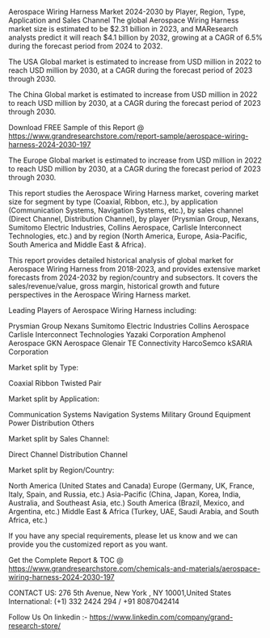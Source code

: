 Aerospace Wiring Harness Market 2024-2030 by Player, Region, Type, Application and Sales Channel
The global Aerospace Wiring Harness market size is estimated to be $2.31 billion in 2023, and MAResearch analysts predict it will reach $4.1 billion by 2032, growing at a CAGR of 6.5% during the forecast period from 2024 to 2032.

The USA Global market is estimated to increase from USD million in 2022 to reach USD million by 2030, at a CAGR during the forecast period of 2023 through 2030.

The China Global market is estimated to increase from USD million in 2022 to reach USD million by 2030, at a CAGR during the forecast period of 2023 through 2030.

Download FREE Sample of this Report @ https://www.grandresearchstore.com/report-sample/aerospace-wiring-harness-2024-2030-197

The Europe Global market is estimated to increase from USD million in 2022 to reach USD million by 2030, at a CAGR during the forecast period of 2023 through 2030.

This report studies the Aerospace Wiring Harness market, covering market size for segment by type (Coaxial, Ribbon, etc.), by application (Communication Systems, Navigation Systems, etc.), by sales channel (Direct Channel, Distribution Channel), by player (Prysmian Group, Nexans, Sumitomo Electric Industries, Collins Aerospace, Carlisle Interconnect Technologies, etc.) and by region (North America, Europe, Asia-Pacific, South America and Middle East & Africa).

This report provides detailed historical analysis of global market for Aerospace Wiring Harness from 2018-2023, and provides extensive market forecasts from 2024-2032 by region/country and subsectors. It covers the sales/revenue/value, gross margin, historical growth and future perspectives in the Aerospace Wiring Harness market.

Leading Players of Aerospace Wiring Harness including:

Prysmian Group
Nexans
Sumitomo Electric Industries
Collins Aerospace
Carlisle Interconnect Technologies
Yazaki Corporation
Amphenol Aerospace
GKN Aerospace
Glenair
TE Connectivity
HarcoSemco
kSARIA Corporation

Market split by Type:

Coaxial
Ribbon
Twisted Pair

Market split by Application:

Communication Systems
Navigation Systems
Military Ground Equipment
Power Distribution
Others

Market split by Sales Channel:

Direct Channel
Distribution Channel

Market split by Region/Country:

North America (United States and Canada)
Europe (Germany, UK, France, Italy, Spain, and Russia, etc.)
Asia-Pacific (China, Japan, Korea, India, Australia, and Southeast Asia, etc.)
South America (Brazil, Mexico, and Argentina, etc.)
Middle East & Africa (Turkey, UAE, Saudi Arabia, and South Africa, etc.)

If you have any special requirements, please let us know and we can provide you the customized report as you want.

Get the Complete Report & TOC @ https://www.grandresearchstore.com/chemicals-and-materials/aerospace-wiring-harness-2024-2030-197

CONTACT US:
276 5th Avenue, New York , NY 10001,United States
International: (+1) 332 2424 294 / +91 8087042414

Follow Us On linkedin :- https://www.linkedin.com/company/grand-research-store/
